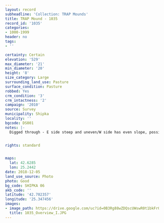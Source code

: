 ```yaml
---
layout: record
subheadline: 'Collection: TRAP Mounds'
title: TRAP Mound - 1035
record_id: '1035'
categories:
- 1000-1999
header: no
tags:
- ''

certainty: Certain
elevation: '529'
max_diameter: '21'
min_diameter: '20'
height: '8'
size_category: Large
surrounding_land_use: Pasture
surface_condition: Pasture
robbed: Yes
crm_condition: '3'
crm_intactness: '2'
campaign: '2010'
source: Survey
municipality: Shipka
locality: ''
bgcode: DS001
notes: |-
  Digged through - E side steep and uneven/W side has even slope, possibly left unexcavated.


rights: standard


maps:
  lat: 42.6285
  lon: 25.2442
date: 2018-12-05
land_use_source: Photo
photo: Good
bg_code: SHIPKA 06
akb_code: ''
latitude: '42.702357'
longitude: '25.347456'
images:
- image_path: https://drive.google.com/uc?id=0B3Rg88wZDQscUWswR0t1bkFrQUk
  title: 1035_Overview_I.JPG
---
```

